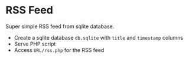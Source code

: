 # RSS Feed

Super simple RSS feed from sqlite database.

- Create a sqlite database `db.sqlite` with `title` and `timestamp` columns
- Serve PHP script
- Access `URL/rss.php` for the RSS feed